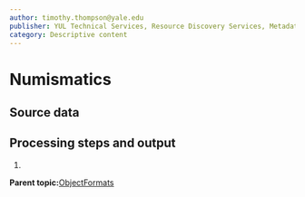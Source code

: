 ```yaml
---
author: timothy.thompson@yale.edu
publisher: YUL Technical Services, Resource Discovery Services, Metadata Services Unit
category: Descriptive content
---
```


# Numismatics

## Source data

## Processing steps and output

1.  
**Parent topic:**[ObjectFormats](../../concepts/supertypes/objectformats.md)

